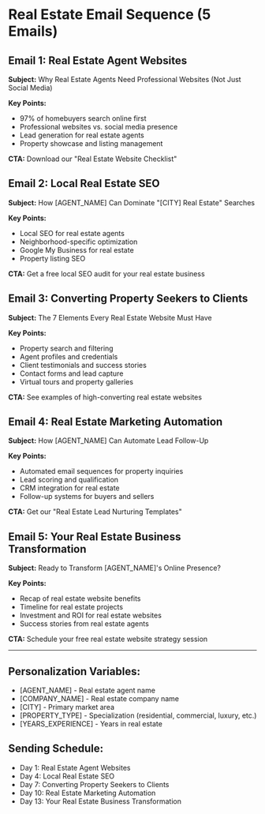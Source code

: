 # Real Estate Email Sequence (5 Emails)

## Email 1: Real Estate Agent Websites
**Subject:** Why Real Estate Agents Need Professional Websites (Not Just Social Media)

**Key Points:**
- 97% of homebuyers search online first
- Professional websites vs. social media presence
- Lead generation for real estate agents
- Property showcase and listing management

**CTA:** Download our "Real Estate Website Checklist"

## Email 2: Local Real Estate SEO
**Subject:** How [AGENT_NAME] Can Dominate "[CITY] Real Estate" Searches

**Key Points:**
- Local SEO for real estate agents
- Neighborhood-specific optimization
- Google My Business for real estate
- Property listing SEO

**CTA:** Get a free local SEO audit for your real estate business

## Email 3: Converting Property Seekers to Clients
**Subject:** The 7 Elements Every Real Estate Website Must Have

**Key Points:**
- Property search and filtering
- Agent profiles and credentials
- Client testimonials and success stories
- Contact forms and lead capture
- Virtual tours and property galleries

**CTA:** See examples of high-converting real estate websites

## Email 4: Real Estate Marketing Automation
**Subject:** How [AGENT_NAME] Can Automate Lead Follow-Up

**Key Points:**
- Automated email sequences for property inquiries
- Lead scoring and qualification
- CRM integration for real estate
- Follow-up systems for buyers and sellers

**CTA:** Get our "Real Estate Lead Nurturing Templates"

## Email 5: Your Real Estate Business Transformation
**Subject:** Ready to Transform [AGENT_NAME]'s Online Presence?

**Key Points:**
- Recap of real estate website benefits
- Timeline for real estate projects
- Investment and ROI for real estate websites
- Success stories from real estate agents

**CTA:** Schedule your free real estate website strategy session

---

## Personalization Variables:
- [AGENT_NAME] - Real estate agent name
- [COMPANY_NAME] - Real estate company name
- [CITY] - Primary market area
- [PROPERTY_TYPE] - Specialization (residential, commercial, luxury, etc.)
- [YEARS_EXPERIENCE] - Years in real estate

## Sending Schedule:
- Day 1: Real Estate Agent Websites
- Day 4: Local Real Estate SEO
- Day 7: Converting Property Seekers to Clients
- Day 10: Real Estate Marketing Automation
- Day 13: Your Real Estate Business Transformation







